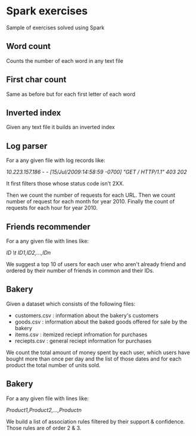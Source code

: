# Spark exercises
Sample of exercises solved using Spark

## Word count
Counts the number of each word in any text file

## First char count
Same as before but for each first letter of each word

## Inverted index
Given any text file it builds an inverted index

## Log parser
For a any given file with log records like:

_10.223.157.186 - - [15/Jul/2009:14:58:59 -0700] "GET / HTTP/1.1" 403 202_

It first filters those whose status code isn't 2XX.

Then we count the number of requests for each URL.
Then we count number of request for each month for year 2010.
Finally the count of requests for each hour for year 2010.

## Friends recommender
For a any given file with lines like:

_ID \t ID1,ID2,...,IDn_

We suggest a top 10 of users for each user who aren't already friend and ordered by their number of friends in common and their IDs.

## Bakery
Given a dataset which consists of the following files:

   - customers.csv : information about the bakery's customers
   - goods.csv     : information about the baked goods offered for sale by the bakery
   - items.csv     : itemized reciept infromation for purchases
   - reciepts.csv  : general reciept information for purchases

We count the total amount of money spent by each user, which users have bought more than once per day and the list of those dates and for each product the total number of units sold.

## Bakery
For a any given file with lines like:

_Product1,Product2,...,Productn_

We build a list of association rules filtered by their support & confidence. Those rules are of order 2 & 3.

